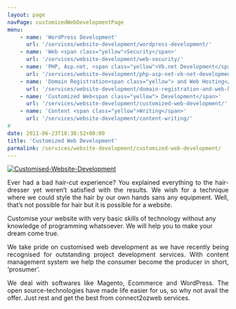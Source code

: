 ```yaml
---
layout: page
navPage: customizedWebDevelopmentPage
menu:
    - name: 'WordPress Development'
      url: '/services/website-development/wordpress-development/'
    - name: 'Web <span class="yellow">Security</span>'
      url: '/services/website-development/web-security/'
    - name: 'PHP, Asp.net, <span class="yellow">Vb.net Development</span>'
      url: '/services/website-development/php-asp-net-vb-net-development/'
    - name: 'Domain Registration<span class="yellow"> and Web Hosting</span>'
      url: '/services/website-development/domain-registration-and-web-hosting/'
    - name: 'Customized Web<span class="yellow"> Development</span>'
      url: '/services/website-development/customized-web-development/'
    - name: 'Content <span class="yellow">Writing</span>'
      url: '/services/website-development/content-writing/'
#
date: 2011-06-23T18:38:52+00:00
title: 'Customized Web Development'
parmalink: /services/website-development/customized-web-development/
---
```



<a href="/assets/uploads/2015/03/Customised-Website-Development.jpg" rel="lightbox-0"><img src="/assets/uploads/2015/03/Customised-Website-Development.jpg" alt="Customised-Website-Development" class="alignnone size-full wp-image-659" srcset="/assets/uploads/2015/03/Customised-Website-Development.jpg 585w, /assets/uploads/2015/03/Customised-Website-Development-300x121.jpg 300w" sizes="(max-width: 585px) 100vw, 585px" width="585" height="235"></a>
<p style="text-align:justify;">Ever had a bad hair-cut experience? You explained everything to the hair-dresser yet weren’t satisfied with the results. We wish for a technique where we could style the hair by our own hands sans any equipment. Well, that’s not possible for hair but it is possible for a website. 

Customise your website with very basic skills of technology without any knowledge of programming whatsoever. We will help you to make your dream come true.</p>


<p style="text-align:justify;">We take pride on customised web development as we have recently being recognised for outstanding project development services. With content management system we help the consumer become the producer in short, ‘prosumer’.</p>
<p style="text-align:justify;">We deal with softwares like Magento, Ecommerce and WordPress. The open source-technologies have made life easier for us, so why not avail the offer. Just rest and get the best from connect2ozweb services.</p>